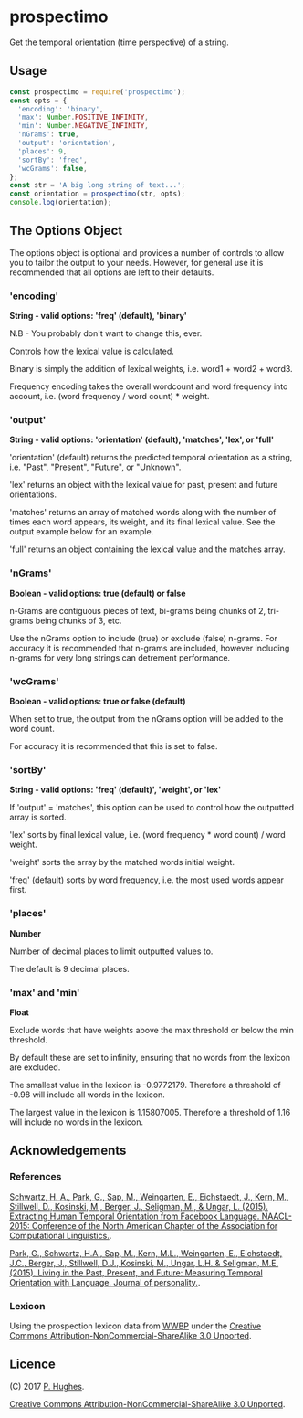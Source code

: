 # prospectimo

Get the temporal orientation (time perspective) of a string.

## Usage
```javascript
const prospectimo = require('prospectimo');
const opts = {
  'encoding': 'binary',
  'max': Number.POSITIVE_INFINITY,
  'min': Number.NEGATIVE_INFINITY,
  'nGrams': true,
  'output': 'orientation',
  'places': 9,
  'sortBy': 'freq',
  'wcGrams': false,
};
const str = 'A big long string of text...';
const orientation = prospectimo(str, opts);
console.log(orientation);
```

## The Options Object

The options object is optional and provides a number of controls to allow you to tailor the output to your needs. However, for general use it is recommended that all options are left to their defaults.

### 'encoding'

**String - valid options: 'freq' (default), 'binary'**

N.B - You probably don't want to change this, ever.

Controls how the lexical value is calculated.

Binary is simply the addition of lexical weights, i.e. word1 + word2 + word3.

Frequency encoding takes the overall wordcount and word frequency into account, i.e. (word frequency / word count) * weight.

### 'output'

**String - valid options: 'orientation' (default), 'matches', 'lex', or 'full'**

'orientation' (default) returns the predicted temporal orientation as a string, i.e. "Past", "Present", "Future", or "Unknown".

'lex' returns an object with the lexical value for past, present and future orientations.

'matches' returns an array of matched words along with the number of times each word appears, its weight, and its final lexical value. See the output example below for an example.

'full' returns an object containing the lexical value and the matches array.

### 'nGrams'

**Boolean - valid options: true (default) or false**

n-Grams are contiguous pieces of text, bi-grams being chunks of 2, tri-grams being chunks of 3, etc.

Use the nGrams option to include (true) or exclude (false) n-grams. For accuracy it is recommended that n-grams are included, however including n-grams for very long strings can detrement performance.

### 'wcGrams'

**Boolean - valid options: true or false (default)**

When set to true, the output from the nGrams option will be added to the word count.

For accuracy it is recommended that this is set to false.

### 'sortBy'

**String - valid options: 'freq' (default)', 'weight', or 'lex'**

If 'output' = 'matches', this option can be used to control how the outputted array is sorted.

'lex' sorts by final lexical value, i.e. (word frequency * word count) / word weight.

'weight' sorts the array by the matched words initial weight.

'freq' (default) sorts by word frequency, i.e. the most used words appear first.

### 'places'

**Number**

Number of decimal places to limit outputted values to.

The default is 9 decimal places.

### 'max' and 'min'

**Float**

Exclude words that have weights above the max threshold or below the min threshold.

By default these are set to infinity, ensuring that no words from the lexicon are excluded.

The smallest value in the lexicon is -0.9772179. Therefore a threshold of -0.98 will include all words in the lexicon.

The largest value in the lexicon is 1.15807005. Therefore a threshold of 1.16 will include no words in the lexicon.

## Acknowledgements

### References
[Schwartz, H. A., Park, G., Sap, M., Weingarten, E., Eichstaedt, J., Kern, M., Stillwell, D., Kosinski, M., Berger, J., Seligman, M., & Ungar, L. (2015). Extracting Human Temporal Orientation from Facebook Language. NAACL-2015: Conference of the North American Chapter of the Association for Computational Linguistics.](http://www.seas.upenn.edu/~hansens/tempor-naacl15-cr.pdf).

[Park, G., Schwartz, H.A., Sap, M., Kern, M.L., Weingarten, E., Eichstaedt, J.C., Berger, J., Stillwell, D.J., Kosinski, M., Ungar, L.H. & Seligman, M.E. (2015). Living in the Past, Present, and Future: Measuring Temporal Orientation with Language. Journal of personality.](http://wwbp.org/papers/Park_et_al-2016-Journal_of_Personality.pdf).

### Lexicon
Using the prospection lexicon data from [WWBP](http://www.wwbp.org/lexica.html) under the [Creative Commons Attribution-NonCommercial-ShareAlike 3.0 Unported](http://creativecommons.org/licenses/by-nc-sa/3.0/).

## Licence
(C) 2017 [P. Hughes](https://www.phugh.es).

[Creative Commons Attribution-NonCommercial-ShareAlike 3.0 Unported](http://creativecommons.org/licenses/by-nc-sa/3.0/).